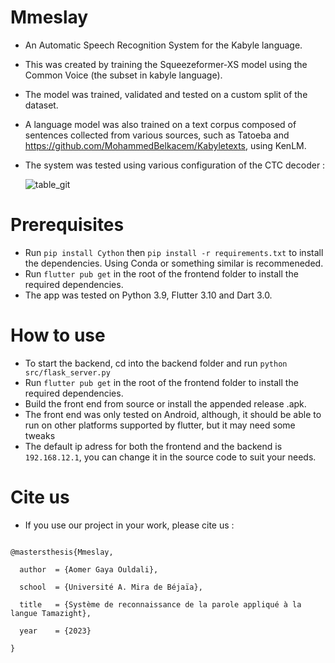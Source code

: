 # Mmeslay
* An Automatic Speech Recognition System for the Kabyle language.
* This was created by training the Squeezeformer-XS model using the Common Voice (the subset in kabyle language).
* The model was trained, validated and tested on a custom split of the dataset.
* A language model was also trained on a text corpus composed of sentences collected from various sources, such as Tatoeba and https://github.com/MohammedBelkacem/Kabyletexts, using KenLM.
* The system was tested using various configuration of the CTC decoder :
  
  ![table_git](https://github.com/G1ya777/Mmeslay/assets/116036106/c2723de3-6ee3-4ffb-a164-3fd489eef2e4)



# Prerequisites
* Run
`pip install Cython` then `pip install -r requirements.txt`
to install the dependencies. Using Conda or something similar is recommeneded.
* Run `flutter pub get` in the root of the frontend folder to install the required dependencies.
* The app was tested on Python 3.9, Flutter 3.10 and Dart 3.0.

# How to use
* To start the backend, cd into the backend folder and run `python src/flask_server.py`
* Run `flutter pub get` in the root of the frontend folder to install the required dependencies.
* Build the front end from source or install the appended release .apk.
* The front end was only tested on Android, although, it should be able to run on other platforms supported by flutter, but it may need some tweaks
* The default ip adress for both the frontend and the backend is `192.168.12.1`, you can change it in the source code to suit your needs.

# Cite us
* If you use our project in your work, please cite us :
<pre>
<code>
@mastersthesis{Mmeslay,<br>
  author  = {Aomer Gaya Ouldali},<br>
  school  = {Université A. Mira de Béjaïa},<br>
  title   = {Système de reconnaissance de la parole appliqué à la langue Tamazight},<br>
  year    = {2023}<br>
}
</code>
</pre>
